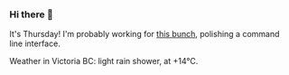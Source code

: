### Hi there :wave:

It's Thursday! I'm probably working for [this bunch](https://github.com/kohofinancial), polishing a command line interface.

Weather in Victoria BC: light rain shower, at +14°C.
